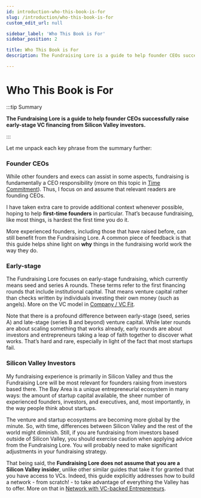 ```yaml
---
id: introduction-who-this-book-is-for
slug: /introduction/who-this-book-is-for
custom_edit_url: null

sidebar_label: 'Who This Book is For'
sidebar_position: 2

title: Who This Book is For
description: The Fundraising Lore is a guide to help founder CEOs successfully raise early-stage VC financing from Silicon Valley investors.

---
```


# Who This Book is For

:::tip Summary

**The Fundraising Lore is a guide to help founder CEOs successfully raise early-stage VC financing from Silicon Valley investors.**

:::

Let me unpack each key phrase from the summary further:

### Founder CEOs

While other founders and execs can assist in some aspects, fundraising is fundamentally a CEO responsibility (more on this topic in [Time Commitment](/deciding-to-fundraise/tactical-considerations/time-commitment)). Thus, I focus on and assume that relevant readers are founding CEOs. 

I have taken extra care to provide additional context whenever possible, hoping to help **first-time founders** in particular. That’s because fundraising, like most things, is hardest the first time you do it. 

More experienced founders, including those that have raised before, can still benefit from the Fundraising Lore. A common piece of feedback is that this guide helps shine light on **why** things in the fundraising world work the way they do.

### Early-stage

The Fundraising Lore focuses on early-stage fundraising, which currently means seed and series A rounds. These terms refer to the first financing rounds that include institutional capital. That means venture capital rather than checks written by individuals investing their own money (such as angels). More on the VC model in [Company / VC Fit](/deciding-to-fundraise/company-vc-fit).

Note that there is a profound difference between early-stage (seed, series A) and late-stage (series B and beyond) venture capital. While later rounds are about scaling something that works already, early rounds are about investors and entrepreneurs taking a leap of faith together to discover what works. That’s hard and rare, especially in light of the fact that most startups fail.

### Silicon Valley Investors

My fundraising experience is primarily in Silicon Valley and thus the Fundraising Lore will be most relevant for founders raising from investors based there. The Bay Area is a unique entrepreneurial ecosystem in many ways: the amount of startup capital available, the sheer number of experienced founders, investors, and executives, and, most importantly, in the way people think about startups. 

The venture and startup ecosystems are becoming more global by the minute. So, with time, differences between Silicon Valley and the rest of the world might diminish. Still, if you are fundraising from investors based outside of Silicon Valley, you should exercise caution when applying advice from the Fundraising Lore. You will probably need to make significant adjustments in your fundraising strategy. 

That being said, the **Fundraising Lore does not assume that you are a Silicon Valley insider**, unlike other similar guides that take it for granted that you have access to VCs. Indeed, this guide explicitly addresses how to build a network - from scratch! - to take advantage of everything the Valley has to offer. More on that in [Network with VC-backed Entrepreneurs](/phase-i-preparation/network-with-vc-backed-entrepreneurs).